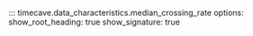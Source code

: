 ::: timecave.data_characteristics.median_crossing_rate
    options:
        show_root_heading: true
        show_signature: true